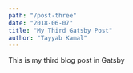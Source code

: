 ```yaml
---
path: "/post-three"
date: "2018-06-07"
title: "My Third Gatsby Post"
author: "Tayyab Kamal"
---
```


This is my third blog post in Gatsby
